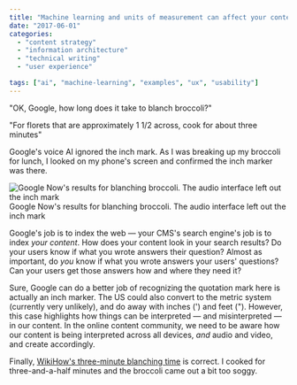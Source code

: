 ```yaml
---
title: "Machine learning and units of measurement can affect your content"
date: "2017-06-01"
categories:
  - "content strategy"
  - "information architecture"
  - "technical writing"
  - "user experience"

tags: ["ai", "machine-learning", "examples", "ux", "usability"]
---
```


"OK, Google, how long does it take to blanch broccoli?"

"For florets that are approximately 1 1/2 across, cook for about three minutes"

Google's voice AI ignored the inch mark. As I was breaking up my broccoli for lunch, I looked on my phone's screen and confirmed the inch marker was there.

![Google Now's results for blanching broccoli. The audio interface left out the inch mark](/assets/images/2017-06-01-15.12.33-169x300.png) Google Now's results for blanching broccoli. The audio interface left out the inch mark

Google's job is to index the web &mdash; your CMS's search engine's job is to index _your content_. How does your content look in your search results? Do your users know if what you wrote answers their question? Almost as important, do _you_ know if what you wrote answers your users' questions? Can your users get those answers how and where they need it?

Sure, Google can do a better job of recognizing the quotation mark here is actually an inch marker. The US could also convert to the metric system (currently very unlikely), and do away with inches (') and feet ("). However, this case highlights how things can be interpreted &mdash; and misinterpreted &mdash; in our content. In the online content community, we need to be aware how our content is being interpreted across all devices, _and_ audio and video, and create accordingly.

Finally, [WikiHow's three-minute blanching time](http://www.wikihow.com/Blanch-Broccoli) is correct. I cooked for three-and-a-half minutes and the broccoli came out a bit too soggy.
